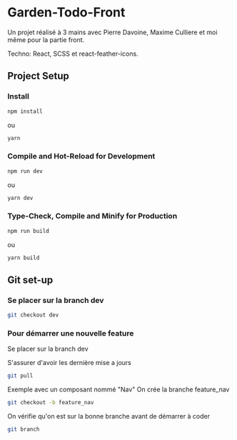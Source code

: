 # Garden-Todo-Front

Un projet réalisé à 3 mains avec Pierre Davoine, Maxime Culliere et moi même pour la partie front.

Techno: React, SCSS et react-feather-icons.

## Project Setup

### Install

```sh
npm install
```

ou

```sh
yarn
```

### Compile and Hot-Reload for Development

```sh
npm run dev
```

ou

```sh
yarn dev
```

### Type-Check, Compile and Minify for Production

```sh
npm run build
```

ou

```sh
yarn build
```

## Git set-up

### Se placer sur la branch dev

```sh
git checkout dev
```

### Pour démarrer une nouvelle feature

Se placer sur la branch dev


S'assurer d'avoir les dernière mise a jours 

```sh
git pull
```

Exemple avec un composant nommé "Nav"
On crée la branche feature_nav

```sh
git checkout -b feature_nav
```

On vérifie qu'on est sur la bonne branche avant de démarrer à coder 

```sh
git branch
```